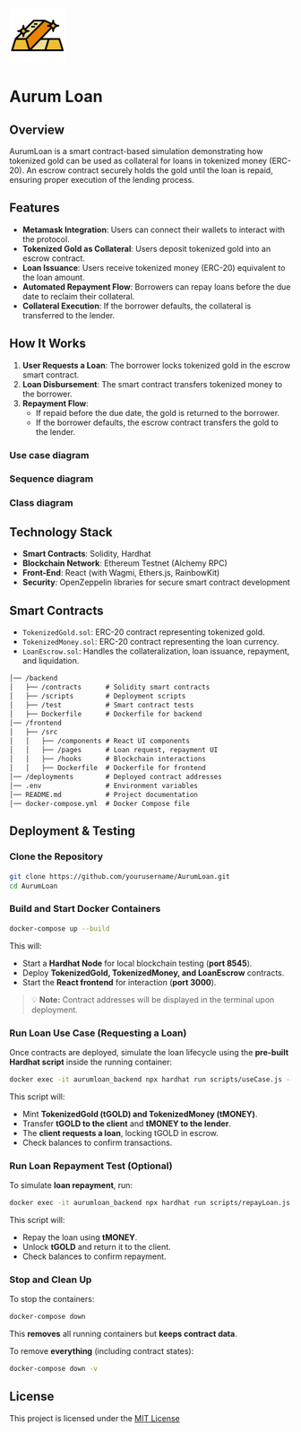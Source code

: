 <img src="./images/aurum_bar.png" alt="bernie logo" width="100"/>

# Aurum Loan


## Overview
AurumLoan is a smart contract-based simulation demonstrating how tokenized gold can be used as collateral for loans in tokenized money (ERC-20). An escrow contract securely holds the gold until the loan is repaid, ensuring proper execution of the lending process.

## Features
- **Metamask Integration**: Users can connect their wallets to interact with the protocol.
- **Tokenized Gold as Collateral**: Users deposit tokenized gold into an escrow contract.
- **Loan Issuance**: Users receive tokenized money (ERC-20) equivalent to the loan amount.
- **Automated Repayment Flow**: Borrowers can repay loans before the due date to reclaim their collateral.
- **Collateral Execution**: If the borrower defaults, the collateral is transferred to the lender.

## How It Works
1. **User Requests a Loan**: The borrower locks tokenized gold in the escrow smart contract.
2. **Loan Disbursement**: The smart contract transfers tokenized money to the borrower.
3. **Repayment Flow**:
   - If repaid before the due date, the gold is returned to the borrower.
   - If the borrower defaults, the escrow contract transfers the gold to the lender.

### Use case diagram

### Sequence diagram

### Class diagram

## Technology Stack
- **Smart Contracts**: Solidity, Hardhat
- **Blockchain Network**: Ethereum Testnet (Alchemy RPC)
- **Front-End**: React (with Wagmi, Ethers.js, RainbowKit)
- **Security**: OpenZeppelin libraries for secure smart contract development

## Smart Contracts
- `TokenizedGold.sol`: ERC-20 contract representing tokenized gold.
- `TokenizedMoney.sol`: ERC-20 contract representing the loan currency.
- `LoanEscrow.sol`: Handles the collateralization, loan issuance, repayment, and liquidation.

```
│── /backend
│   ├── /contracts      # Solidity smart contracts
│   ├── /scripts        # Deployment scripts
│   ├── /test           # Smart contract tests
│   ├── Dockerfile      # Dockerfile for backend
│── /frontend
│   ├── /src
│   │   ├── /components # React UI components
│   │   ├── /pages      # Loan request, repayment UI
│   │   ├── /hooks      # Blockchain interactions
│   │   ├── Dockerfile  # Dockerfile for frontend     
│── /deployments        # Deployed contract addresses
│── .env                # Environment variables
│── README.md           # Project documentation
│── docker-compose.yml  # Docker Compose file
```

## Deployment & Testing

### Clone the Repository
```sh
git clone https://github.com/yourusername/AurumLoan.git
cd AurumLoan
```

### Build and Start Docker Containers
```sh
docker-compose up --build
```
This will:
- Start a **Hardhat Node** for local blockchain testing (**port 8545**).
- Deploy **TokenizedGold, TokenizedMoney, and LoanEscrow** contracts.
- Start the **React frontend** for interaction (**port 3000**).

> 💡 **Note:** Contract addresses will be displayed in the terminal upon deployment.

### Run Loan Use Case (Requesting a Loan)
Once contracts are deployed, simulate the loan lifecycle using the **pre-built Hardhat script** inside the running container:
```sh
docker exec -it aurumloan_backend npx hardhat run scripts/useCase.js --network localhost
```
This script will:
- Mint **TokenizedGold (tGOLD) and TokenizedMoney (tMONEY)**.
- Transfer **tGOLD to the client** and **tMONEY to the lender**.
- The **client requests a loan**, locking tGOLD in escrow.
- Check balances to confirm transactions.

### Run Loan Repayment Test (Optional)
To simulate **loan repayment**, run:
```sh
docker exec -it aurumloan_backend npx hardhat run scripts/repayLoan.js --network localhost
```
This script will:
- Repay the loan using **tMONEY**.
- Unlock **tGOLD** and return it to the client.
- Check balances to confirm repayment.

### Stop and Clean Up
To stop the containers:
```sh
docker-compose down
```
This **removes** all running containers but **keeps contract data**.

To remove **everything** (including contract states):
```sh
docker-compose down -v
```


## License
This project is licensed under the [MIT License](./LICENSE)